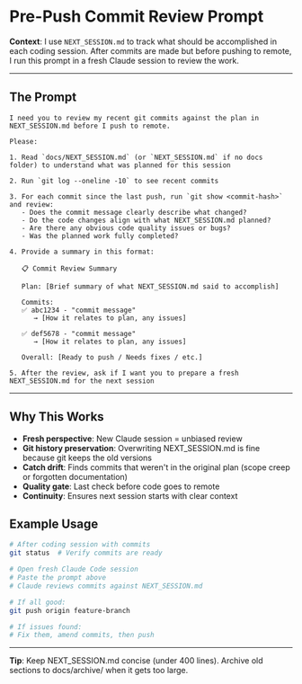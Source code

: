 # Pre-Push Commit Review Prompt

**Context**: I use `NEXT_SESSION.md` to track what should be accomplished in each coding session. After commits are made but before pushing to remote, I run this prompt in a fresh Claude session to review the work.

---

## The Prompt

```
I need you to review my recent git commits against the plan in NEXT_SESSION.md before I push to remote.

Please:

1. Read `docs/NEXT_SESSION.md` (or `NEXT_SESSION.md` if no docs folder) to understand what was planned for this session

2. Run `git log --oneline -10` to see recent commits

3. For each commit since the last push, run `git show <commit-hash>` and review:
   - Does the commit message clearly describe what changed?
   - Do the code changes align with what NEXT_SESSION.md planned?
   - Are there any obvious code quality issues or bugs?
   - Was the planned work fully completed?

4. Provide a summary in this format:

   📋 Commit Review Summary

   Plan: [Brief summary of what NEXT_SESSION.md said to accomplish]

   Commits:
   ✅ abc1234 - "commit message"
      → [How it relates to plan, any issues]

   ✅ def5678 - "commit message"
      → [How it relates to plan, any issues]

   Overall: [Ready to push / Needs fixes / etc.]

5. After the review, ask if I want you to prepare a fresh NEXT_SESSION.md for the next session
```

---

## Why This Works

- **Fresh perspective**: New Claude session = unbiased review
- **Git history preservation**: Overwriting NEXT_SESSION.md is fine because git keeps the old versions
- **Catch drift**: Finds commits that weren't in the original plan (scope creep or forgotten documentation)
- **Quality gate**: Last check before code goes to remote
- **Continuity**: Ensures next session starts with clear context

## Example Usage

```bash
# After coding session with commits
git status  # Verify commits are ready

# Open fresh Claude Code session
# Paste the prompt above
# Claude reviews commits against NEXT_SESSION.md

# If all good:
git push origin feature-branch

# If issues found:
# Fix them, amend commits, then push
```

---

**Tip**: Keep NEXT_SESSION.md concise (under 400 lines). Archive old sections to docs/archive/ when it gets too large.
